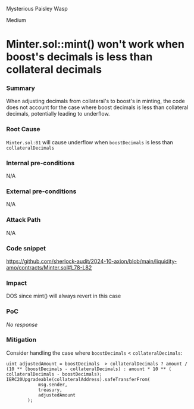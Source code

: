 Mysterious Paisley Wasp

Medium

# Minter.sol::mint() won't work when boost's decimals is less than collateral decimals

### Summary

When adjusting decimals from collateral's to boost's in minting, the code does not account for the case where boost decimals is less than collateral decimals, potentially leading to underflow.

### Root Cause

`Minter.sol:81` will cause underflow when `boostDecimals` is less than `collateralDecimals`

### Internal pre-conditions

N/A

### External pre-conditions

N/A

### Attack Path

N/A

### Code snippet
https://github.com/sherlock-audit/2024-10-axion/blob/main/liquidity-amo/contracts/Minter.sol#L78-L82
### Impact

DOS since mint() will always revert in this case

### PoC

_No response_

### Mitigation

Consider handling the case where `boostDecimals` < `collateralDecimals`:
```solidity
uint adjustedAmount = boostDecimals  > collateralDecimals ? amount / (10 ** (boostDecimals - collateralDecimals) : amount * 10 ** ( collateralDecimals - boostDecimals);
IERC20Upgradeable(collateralAddress).safeTransferFrom(
            msg.sender,
            treasury,
            adjustedAmount
        );
```
